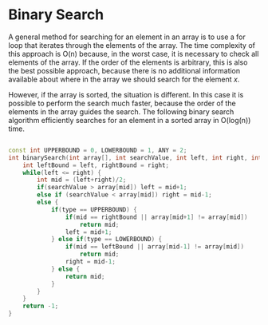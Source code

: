 # Binary Search

A general method for searching for an element in an array is to use a for loop that iterates through the elements of the array. The time complexity of this approach is O(n) because, in the worst case, it is necessary to check all elements of the array. If the order of the elements is arbitrary, this is also the best possible approach, because there is no additional information available about where in the array we should search for the element _x_.

However, if the array is sorted, the situation is different. In this case it is possible to perform the search much faster, because the order of the elements in the array guides the search. The following binary search algorithm efficiently searches for an element in a sorted array in O(log(n)) time.

```cpp

const int UPPERBOUND = 0, LOWERBOUND = 1, ANY = 2;
int binarySearch(int array[], int searchValue, int left, int right, int type = ANY) {
	int leftBound = left, rightBound = right;
	while(left <= right) {
        int mid = (left+right)/2;
		if(searchValue > array[mid]) left = mid+1;
		else if (searchValue < array[mid]) right = mid-1;
		else {
            if(type == UPPERBOUND) {
                if(mid == rightBound || array[mid+1] != array[mid])
                    return mid;
                left = mid+1;
            } else if(type == LOWERBOUND) {
                if(mid == leftBound || array[mid-1] != array[mid])
                    return mid;
                right = mid-1;
            } else {
                return mid;
            }
		}
	}
	return -1;
}

```
